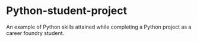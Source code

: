 # Python-student-project
An example of Python skills attained while completing a Python project as a career foundry student.
